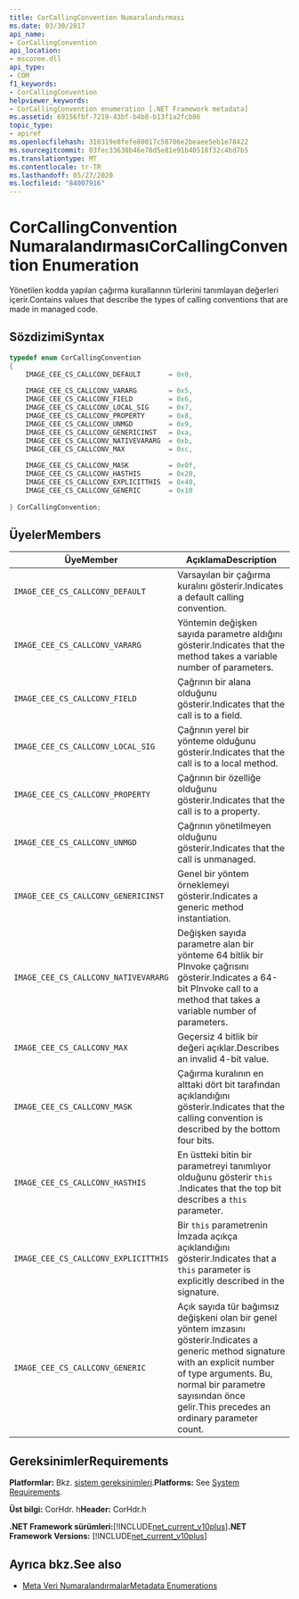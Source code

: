 ```yaml
---
title: CorCallingConvention Numaralandırması
ms.date: 03/30/2017
api_name:
- CorCallingConvention
api_location:
- mscoree.dll
api_type:
- COM
f1_keywords:
- CorCallingConvention
helpviewer_keywords:
- CorCallingConvention enumeration [.NET Framework metadata]
ms.assetid: 69156fbf-7219-43bf-b4b8-b13f1a2fcb86
topic_type:
- apiref
ms.openlocfilehash: 310319e8fefe80017c58706e2beaee5eb1e78422
ms.sourcegitcommit: 03fec33630b46e78d5e81e91b40518f32c4bd7b5
ms.translationtype: MT
ms.contentlocale: tr-TR
ms.lasthandoff: 05/27/2020
ms.locfileid: "84007916"
---
```

# <a name="corcallingconvention-enumeration"></a><span data-ttu-id="8389e-102">CorCallingConvention Numaralandırması</span><span class="sxs-lookup"><span data-stu-id="8389e-102">CorCallingConvention Enumeration</span></span>
<span data-ttu-id="8389e-103">Yönetilen kodda yapılan çağırma kurallarının türlerini tanımlayan değerleri içerir.</span><span class="sxs-lookup"><span data-stu-id="8389e-103">Contains values that describe the types of calling conventions that are made in managed code.</span></span>  
  
## <a name="syntax"></a><span data-ttu-id="8389e-104">Sözdizimi</span><span class="sxs-lookup"><span data-stu-id="8389e-104">Syntax</span></span>  
  
```cpp  
typedef enum CorCallingConvention  
{  
    IMAGE_CEE_CS_CALLCONV_DEFAULT       = 0x0,  
  
    IMAGE_CEE_CS_CALLCONV_VARARG        = 0x5,  
    IMAGE_CEE_CS_CALLCONV_FIELD         = 0x6,  
    IMAGE_CEE_CS_CALLCONV_LOCAL_SIG     = 0x7,  
    IMAGE_CEE_CS_CALLCONV_PROPERTY      = 0x8,  
    IMAGE_CEE_CS_CALLCONV_UNMGD         = 0x9,  
    IMAGE_CEE_CS_CALLCONV_GENERICINST   = 0xa,  
    IMAGE_CEE_CS_CALLCONV_NATIVEVARARG  = 0xb,  
    IMAGE_CEE_CS_CALLCONV_MAX           = 0xc,  
  
    IMAGE_CEE_CS_CALLCONV_MASK          = 0x0f,  
    IMAGE_CEE_CS_CALLCONV_HASTHIS       = 0x20,  
    IMAGE_CEE_CS_CALLCONV_EXPLICITTHIS  = 0x40,  
    IMAGE_CEE_CS_CALLCONV_GENERIC       = 0x10  
  
} CorCallingConvention;  
```  
  
## <a name="members"></a><span data-ttu-id="8389e-105">Üyeler</span><span class="sxs-lookup"><span data-stu-id="8389e-105">Members</span></span>  
  
|<span data-ttu-id="8389e-106">Üye</span><span class="sxs-lookup"><span data-stu-id="8389e-106">Member</span></span>|<span data-ttu-id="8389e-107">Açıklama</span><span class="sxs-lookup"><span data-stu-id="8389e-107">Description</span></span>|  
|------------|-----------------|  
|`IMAGE_CEE_CS_CALLCONV_DEFAULT`|<span data-ttu-id="8389e-108">Varsayılan bir çağırma kuralını gösterir.</span><span class="sxs-lookup"><span data-stu-id="8389e-108">Indicates a default calling convention.</span></span>|  
|`IMAGE_CEE_CS_CALLCONV_VARARG`|<span data-ttu-id="8389e-109">Yöntemin değişken sayıda parametre aldığını gösterir.</span><span class="sxs-lookup"><span data-stu-id="8389e-109">Indicates that the method takes a variable number of parameters.</span></span>|  
|`IMAGE_CEE_CS_CALLCONV_FIELD`|<span data-ttu-id="8389e-110">Çağrının bir alana olduğunu gösterir.</span><span class="sxs-lookup"><span data-stu-id="8389e-110">Indicates that the call is to a field.</span></span>|  
|`IMAGE_CEE_CS_CALLCONV_LOCAL_SIG`|<span data-ttu-id="8389e-111">Çağrının yerel bir yönteme olduğunu gösterir.</span><span class="sxs-lookup"><span data-stu-id="8389e-111">Indicates that the call is to a local method.</span></span>|  
|`IMAGE_CEE_CS_CALLCONV_PROPERTY`|<span data-ttu-id="8389e-112">Çağrının bir özelliğe olduğunu gösterir.</span><span class="sxs-lookup"><span data-stu-id="8389e-112">Indicates that the call is to a property.</span></span>|  
|`IMAGE_CEE_CS_CALLCONV_UNMGD`|<span data-ttu-id="8389e-113">Çağrının yönetilmeyen olduğunu gösterir.</span><span class="sxs-lookup"><span data-stu-id="8389e-113">Indicates that the call is unmanaged.</span></span>|  
|`IMAGE_CEE_CS_CALLCONV_GENERICINST`|<span data-ttu-id="8389e-114">Genel bir yöntem örneklemeyi gösterir.</span><span class="sxs-lookup"><span data-stu-id="8389e-114">Indicates a generic method instantiation.</span></span>|  
|`IMAGE_CEE_CS_CALLCONV_NATIVEVARARG`|<span data-ttu-id="8389e-115">Değişken sayıda parametre alan bir yönteme 64 bitlik bir PInvoke çağrısını gösterir.</span><span class="sxs-lookup"><span data-stu-id="8389e-115">Indicates a 64-bit PInvoke call to a method that takes a variable number of parameters.</span></span>|  
|`IMAGE_CEE_CS_CALLCONV_MAX`|<span data-ttu-id="8389e-116">Geçersiz 4 bitlik bir değeri açıklar.</span><span class="sxs-lookup"><span data-stu-id="8389e-116">Describes an invalid 4-bit value.</span></span>|  
|`IMAGE_CEE_CS_CALLCONV_MASK`|<span data-ttu-id="8389e-117">Çağırma kuralının en alttaki dört bit tarafından açıklandığını gösterir.</span><span class="sxs-lookup"><span data-stu-id="8389e-117">Indicates that the calling convention is described by the bottom four bits.</span></span>|  
|`IMAGE_CEE_CS_CALLCONV_HASTHIS`|<span data-ttu-id="8389e-118">En üstteki bitin bir parametreyi tanımlıyor olduğunu gösterir `this` .</span><span class="sxs-lookup"><span data-stu-id="8389e-118">Indicates that the top bit describes a `this` parameter.</span></span>|  
|`IMAGE_CEE_CS_CALLCONV_EXPLICITTHIS`|<span data-ttu-id="8389e-119">Bir `this` parametrenin İmzada açıkça açıklandığını gösterir.</span><span class="sxs-lookup"><span data-stu-id="8389e-119">Indicates that a `this` parameter is explicitly described in the signature.</span></span>|  
|`IMAGE_CEE_CS_CALLCONV_GENERIC`|<span data-ttu-id="8389e-120">Açık sayıda tür bağımsız değişkeni olan bir genel yöntem imzasını gösterir.</span><span class="sxs-lookup"><span data-stu-id="8389e-120">Indicates a generic method signature with an explicit number of type arguments.</span></span> <span data-ttu-id="8389e-121">Bu, normal bir parametre sayısından önce gelir.</span><span class="sxs-lookup"><span data-stu-id="8389e-121">This precedes an ordinary parameter count.</span></span>|  
  
## <a name="requirements"></a><span data-ttu-id="8389e-122">Gereksinimler</span><span class="sxs-lookup"><span data-stu-id="8389e-122">Requirements</span></span>  
 <span data-ttu-id="8389e-123">**Platformlar:** Bkz. [sistem gereksinimleri](../../get-started/system-requirements.md).</span><span class="sxs-lookup"><span data-stu-id="8389e-123">**Platforms:** See [System Requirements](../../get-started/system-requirements.md).</span></span>  
  
 <span data-ttu-id="8389e-124">**Üst bilgi:** CorHdr. h</span><span class="sxs-lookup"><span data-stu-id="8389e-124">**Header:** CorHdr.h</span></span>  
  
 <span data-ttu-id="8389e-125">**.NET Framework sürümleri:**[!INCLUDE[net_current_v10plus](../../../../includes/net-current-v10plus-md.md)]</span><span class="sxs-lookup"><span data-stu-id="8389e-125">**.NET Framework Versions:** [!INCLUDE[net_current_v10plus](../../../../includes/net-current-v10plus-md.md)]</span></span>  
  
## <a name="see-also"></a><span data-ttu-id="8389e-126">Ayrıca bkz.</span><span class="sxs-lookup"><span data-stu-id="8389e-126">See also</span></span>

- [<span data-ttu-id="8389e-127">Meta Veri Numaralandırmalar</span><span class="sxs-lookup"><span data-stu-id="8389e-127">Metadata Enumerations</span></span>](metadata-enumerations.md)
